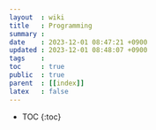 ```yaml
---
layout  : wiki
title   : Programming
summary : 
date    : 2023-12-01 08:47:21 +0900
updated : 2023-12-01 08:48:07 +0900
tags    : 
toc     : true
public  : true
parent  : [[index]]
latex   : false
---
```

* TOC
{:toc}
